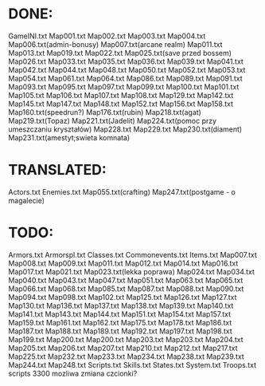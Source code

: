 <h1>DONE:</h1>
GameINI.txt
Map001.txt
Map002.txt
Map003.txt
Map004.txt
Map006.txt(admin-bonusy)
Map007.txt(arcane realm)
Map011.txt
Map013.txt
Map019.txt
Map022.txt
Map025.txt(save przed bossem)
Map026.txt
Map033.txt
Map035.txt
Map036.txt
Map039.txt
Map041.txt
Map042.txt
Map044.txt
Map048.txt
Map050.txt
Map052.txt
Map053.txt
Map054.txt
Map061.txt
Map064.txt
Map086.txt
Map089.txt
Map091.txt
Map093.txt
Map095.txt
Map097.txt
Map099.txt
Map100.txt
Map101.txt
Map105.txt
Map106.txt
Map107.txt
Map108.txt
Map129.txt
Map142.txt
Map145.txt
Map147.txt
Map148.txt
Map152.txt
Map156.txt
Map158.txt
Map160.txt(speedrun?)
Map176.txt(rubin)
Map218.txt(agat)
Map219.txt(Topaz)
Map221.txt(Jadelit)
Map224.txt(pomoc przy umeszczaniu kryształów)
Map228.txt
Map229.txt
Map230.txt(diament)
Map231.txt(amestyt;swieta komnata)

<h1>TRANSLATED:</h1>
Actors.txt
Enemies.txt
Map055.txt(crafting)
Map247.txt(postgame - o magalecie)



<h1>TODO:</h1>
Armors.txt
Armorspl.txt
Classes.txt
Commonevents.txt
Items.txt
Map007.txt
Map008.txt
Map009.txt
Map011.txt
Map012.txt
Map014.txt
Map016.txt
Map017.txt
Map021.txt
Map023.txt(lekka poprawa)
Map024.txt
Map034.txt
Map040.txt
Map043.txt
Map047.txt
Map051.txt
Map063.txt
Map065.txt
Map066.txt
Map068.txt
Map085.txt
Map087.txt
Map088.txt
Map090.txt
Map094.txt
Map098.txt
Map102.txt
Map125.txt
Map126.txt
Map127.txt
Map130.txt
Map136.txt
Map137.txt
Map138.txt
Map139.txt
Map140.txt
Map141.txt
Map143.txt
Map144.txt
Map151.txt
Map154.txt
Map157.txt
Map159.txt
Map161.txt
Map162.txt
Map175.txt
Map178.txt
Map186.txt
Map187.txt
Map188.txt
Map189.txt
Map192.txt
Map197.txt
Map198.txt
Map199.txt
Map200.txt
Map200.txt
Map203.txt
Map203.txt
Map204.txt
Map205.txt
Map206.txt
Map207.txt
Map210.txt
Map212.txt
Map217.txt
Map225.txt
Map232.txt
Map233.txt
Map234.txt
Map238.txt
Map239.txt
Map244.txt
Map248.txt
Scripts.txt
Skills.txt
States.txt
System.txt
Troops.txt
scripts 3300 mozliwa zmiana czcionki?
